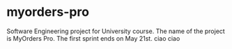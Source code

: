 # myorders-pro
Software Engineering project for University course. The name of the project is MyOrders Pro. The first sprint ends on May 21st. ciao ciao
